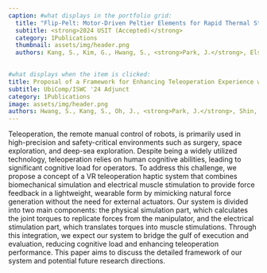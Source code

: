 ```yaml
---
caption: #what displays in the portfolio grid:
  title: "Flip-Pelt: Motor-Driven Peltier Elements for Rapid Thermal Stimulation and ..."
  subtitle: <strong>2024 USIT (Accepted)</strong>
  category: 1Publications
  thumbnail: assets/img/header.png
  authors: Kang, S., Kim, G., Hwang, S., <strong>Park, J.</strong>, Elsharkawy, A., and Kim, S.

  
#what displays when the item is clicked:
title: Proposal of a Framework for Enhancing Teleoperation Experience with Biomechanical Simulation-Based Electrical Muscle Stimulation in Virtual Reality
subtitle: UbiComp/ISWC '24 Adjunct
category: 1Publications
image: assets/img/header.png
authors: Hwang, S., Kang, S., Oh, J., <strong>Park, J.</strong>, Shin, S., Yiyue Luo, Joseph DelPreto, Wojciech Matusik, Daniela Rus, and Kim, S.
---
```

Teleoperation, the remote manual control of robots, is primarily used in high-precision and safety-critical environments such as surgery, space exploration, and deep-sea exploration. Despite being a widely utilized technology, teleoperation relies on human cognitive abilities, leading to significant cognitive load for operators. To address this challenge, we propose a concept of a VR teleoperation haptic system that combines biomechanical simulation and electrical muscle stimulation to provide force feedback in a lightweight, wearable form by mimicking natural force generation without the need for external actuators. Our system is divided into two main components: the physical simulation part, which calculates the joint torques to replicate forces from the manipulator, and the electrical stimulation part, which translates torques into muscle stimulations. Through this integration, we expect our system to bridge the gulf of execution and evaluation, reducing cognitive load and enhancing teleoperation performance. This paper aims to discuss the detailed framework of our system and potential future research directions.